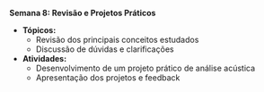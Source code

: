 
**Semana 8: Revisão e Projetos Práticos**
- **Tópicos:**
  - Revisão dos principais conceitos estudados
  - Discussão de dúvidas e clarificações
- **Atividades:**
  - Desenvolvimento de um projeto prático de análise acústica
  - Apresentação dos projetos e feedback